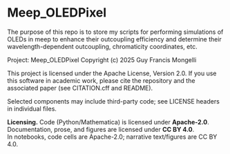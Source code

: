 # Meep_OLEDPixel
The purpose of this repo is to store my scripts for performing simulations of OLEDs in meep to enhance their outcoupling efficiency and determine their wavelength-dependent outcoupling, chromaticity coordinates, etc.


Project: Meep_OLEDPixel
Copyright (c) 2025 Guy Francis Mongelli

This project is licensed under the Apache License, Version 2.0.
If you use this software in academic work, please cite the repository and the associated paper (see CITATION.cff and README).

Selected components may include third-party code; see LICENSE headers in individual files.

**Licensing.** Code (Python/Mathematica) is licensed under **Apache-2.0**.  
Documentation, prose, and figures are licensed under **CC BY 4.0**.  
In notebooks, code cells are Apache-2.0; narrative text/figures are CC BY 4.0.
